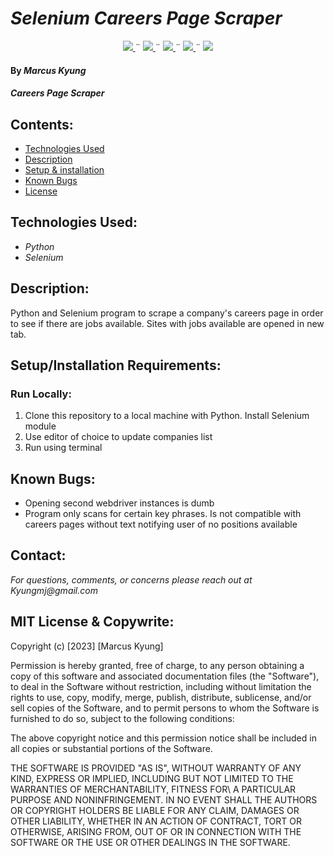 # _Selenium Careers Page Scraper_

<div align="center">
    <!-- Project Shields -->
    <div align="center">
        <a href="https://github.com/MarcusKyung/careers-page-scraper/graphs/contributors">
            <img src="https://img.shields.io/github/contributors/MarcusKyung/careers-page-scraper.svg?style=plastic">
        </a>
        ¨
        <a href="https://github.com/MarcusKyung/careers-page-scraper/stargazers">
            <img src="https://img.shields.io/github/stars/MarcusKyung/careers-page-scraper.svg?color=yellow&style=plastic">
        </a>
        ¨
        <a href="https://github.com/MarcusKyung/careers-page-scraper/issues">
            <img src="https://img.shields.io/github/issues/MarcusKyung/careers-page-scraper?style=plastic">
        </a>
        ¨
        <a href="https://github.com/MarcusKyung/careers-page-scraper/blob/main/license.txt">
            <img src="https://img.shields.io/github/license/MarcusKyung/careers-page-scraper?color=orange&style=plastic">
        </a>
        ¨
        <a href="https://linkedin.com/in/MarcusKyung">
            <img src="https://img.shields.io/badge/-LinkedIn-black.svg?style=plastic&logo=linkedin&colorB=2867B2">
        </a>
    </div>
</div>

#### By _**Marcus Kyung**_

#### _Careers Page Scraper_

## Contents:

- [Technologies Used](#technologies-used)
- [Description](#description)
- [Setup & installation](#setupinstallation-requirements)
- [Known Bugs](#known-bugs)
- [License](#license)

## Technologies Used:

- _Python_
- _Selenium_

## Description:
Python and Selenium program to scrape a company's careers page in order to see if there are jobs available. Sites with jobs available are opened in new tab.

## Setup/Installation Requirements:
### Run Locally:
1. Clone this repository to a local machine with Python. Install Selenium module
2. Use editor of choice to update companies list
3. Run using terminal

## Known Bugs:
- Opening second webdriver instances is dumb
- Program only scans for certain key phrases. Is not compatible with careers pages without text notifying user of no positions available

## Contact:
_For questions, comments, or concerns please reach out at Kyungmj@gmail.com_

## MIT License & Copywrite:
Copyright (c) [2023] [Marcus Kyung]

Permission is hereby granted, free of charge, to any person obtaining a copy of this software and associated documentation files (the "Software"), to deal in the Software without restriction, including without limitation the rights to use, copy, modify, merge, publish, distribute, sublicense, and/or sell copies of the Software, and to permit persons to whom the Software is furnished to do so, subject to the following conditions:

The above copyright notice and this permission notice shall be included in all copies or substantial portions of the Software.

THE SOFTWARE IS PROVIDED "AS IS", WITHOUT WARRANTY OF ANY KIND, EXPRESS OR IMPLIED, INCLUDING BUT NOT LIMITED TO THE WARRANTIES OF MERCHANTABILITY, FITNESS FOR\ A PARTICULAR PURPOSE AND NONINFRINGEMENT. IN NO EVENT SHALL THE AUTHORS OR COPYRIGHT HOLDERS BE LIABLE FOR ANY CLAIM, DAMAGES OR OTHER LIABILITY, WHETHER IN AN ACTION OF CONTRACT, TORT OR OTHERWISE, ARISING FROM, OUT OF OR IN CONNECTION WITH THE SOFTWARE OR THE USE OR OTHER DEALINGS IN THE SOFTWARE.
